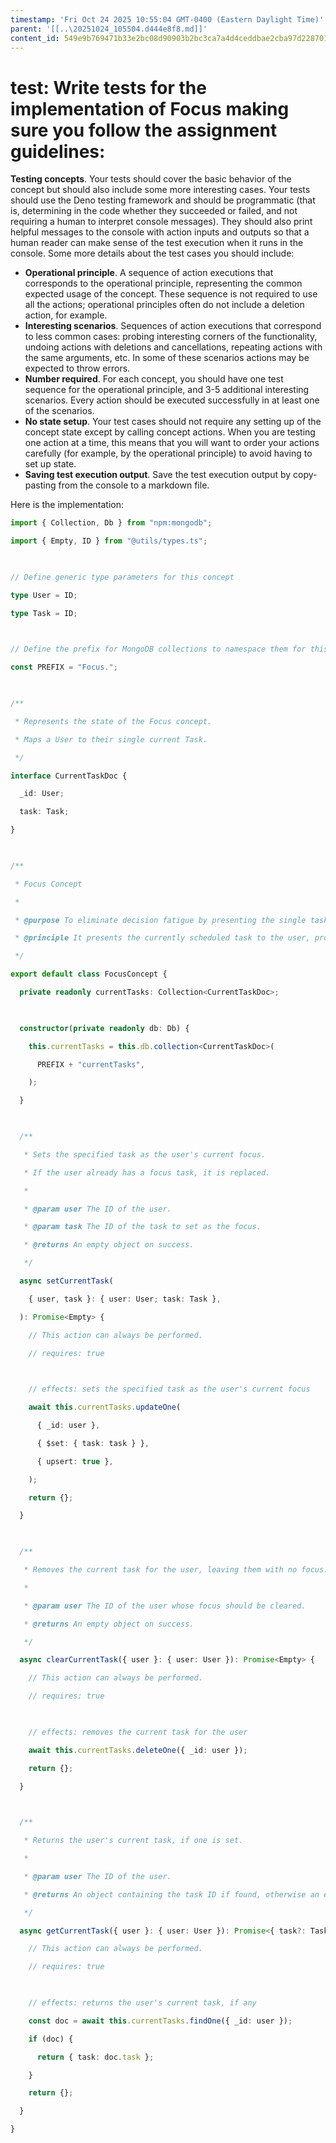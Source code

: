```yaml
---
timestamp: 'Fri Oct 24 2025 10:55:04 GMT-0400 (Eastern Daylight Time)'
parent: '[[..\20251024_105504.d444e8f8.md]]'
content_id: 549e9b769471b33e2bc08d90903b2bc3ca7a4d4ceddbae2cba97d22870193d38
---
```


# test: Write tests for the implementation of Focus making sure you follow the assignment guidelines:

**Testing concepts**. Your tests should cover the basic behavior of the concept but should also include some more interesting cases. Your tests should use the Deno testing framework and should be programmatic (that is, determining in the code whether they succeeded or failed, and not requiring a human to interpret console messages). They should also print helpful messages to the console with action inputs and outputs so that a human reader can make sense of the test execution when it runs in the console. Some more details about the test cases you should include:

* **Operational principle**. A sequence of action executions that corresponds to the operational principle, representing the common expected usage of the concept. These sequence is not required to use all the actions; operational principles often do not include a deletion action, for example.
* **Interesting scenarios**. Sequences of action executions that correspond to less common cases: probing interesting corners of the functionality, undoing actions with deletions and cancellations, repeating actions with the same arguments, etc. In some of these scenarios actions may be expected to throw errors.
* **Number required**. For each concept, you should have one test sequence for the operational principle, and 3-5 additional interesting scenarios. Every action should be executed successfully in at least one of the scenarios.
* **No state setup**. Your test cases should not require any setting up of the concept state except by calling concept actions. When you are testing one action at a time, this means that you will want to order your actions carefully (for example, by the operational principle) to avoid having to set up state.
* **Saving test execution output**. Save the test execution output by copy-pasting from the console to a markdown file.

Here is the implementation:

```typescript
import { Collection, Db } from "npm:mongodb";

import { Empty, ID } from "@utils/types.ts";

  

// Define generic type parameters for this concept

type User = ID;

type Task = ID;

  

// Define the prefix for MongoDB collections to namespace them for this concept

const PREFIX = "Focus.";

  

/**

 * Represents the state of the Focus concept.

 * Maps a User to their single current Task.

 */

interface CurrentTaskDoc {

  _id: User;

  task: Task;

}

  

/**

 * Focus Concept

 *

 * @purpose To eliminate decision fatigue by presenting the single task a user should be working on right now.

 * @principle It presents the currently scheduled task to the user, providing a single point of focus.

 */

export default class FocusConcept {

  private readonly currentTasks: Collection<CurrentTaskDoc>;

  

  constructor(private readonly db: Db) {

    this.currentTasks = this.db.collection<CurrentTaskDoc>(

      PREFIX + "currentTasks",

    );

  }

  

  /**

   * Sets the specified task as the user's current focus.

   * If the user already has a focus task, it is replaced.

   *

   * @param user The ID of the user.

   * @param task The ID of the task to set as the focus.

   * @returns An empty object on success.

   */

  async setCurrentTask(

    { user, task }: { user: User; task: Task },

  ): Promise<Empty> {

    // This action can always be performed.

    // requires: true

  

    // effects: sets the specified task as the user's current focus

    await this.currentTasks.updateOne(

      { _id: user },

      { $set: { task: task } },

      { upsert: true },

    );

    return {};

  }

  

  /**

   * Removes the current task for the user, leaving them with no focus.

   *

   * @param user The ID of the user whose focus should be cleared.

   * @returns An empty object on success.

   */

  async clearCurrentTask({ user }: { user: User }): Promise<Empty> {

    // This action can always be performed.

    // requires: true

  

    // effects: removes the current task for the user

    await this.currentTasks.deleteOne({ _id: user });

    return {};

  }

  

  /**

   * Returns the user's current task, if one is set.

   *

   * @param user The ID of the user.

   * @returns An object containing the task ID if found, otherwise an empty object.

   */

  async getCurrentTask({ user }: { user: User }): Promise<{ task?: Task }> {

    // This action can always be performed.

    // requires: true

  

    // effects: returns the user's current task, if any

    const doc = await this.currentTasks.findOne({ _id: user });

    if (doc) {

      return { task: doc.task };

    }

    return {};

  }

}
```

